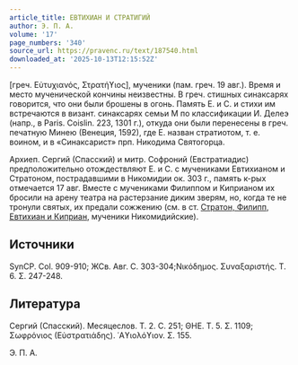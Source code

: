 ```yaml
---
article_title: ЕВТИХИАН И СТРАТИГИЙ
author: Э. П. А.
volume: '17'
page_numbers: '340'
source_url: https://pravenc.ru/text/187540.html
downloaded_at: '2025-10-13T12:15:52Z'
---
```


[греч. Εὐτυχιανός, Στρατήϒιος], мученики (пам. греч. 19 авг.). Время и место мученической кончины неизвестны. В греч. стишных синаксарях говорится, что они были брошены в огонь. Память Е. и С. и стихи им встречаются в визант. синаксарях семьи М по классификации И. Делеэ (напр., в Paris. Coislin. 223, 1301 г.), откуда они были перенесены в греч. печатную Минею (Венеция, 1592), где Е. назван стратиотом, т. е. воином, и в «Синаксарист» прп. Никодима Святогорца.

Архиеп. Сергий (Спасский) и митр. Софроний (Евстратиадис) предположительно отождествляют Е. и С. с мучениками Евтихианом и Стратоном, пострадавшими в Никомидии ок. 303 г., память к-рых отмечается 17 авг. Вместе с мучениками Филиппом и Киприаном их бросили на арену театра на растерзание диким зверям, но, когда те не тронули святых, их предали сожжению (см. в ст. [Стратон, Филипп, Евтихиан и Киприан](<https://pravenc.ru/text/Стратон  Филипп  Евтихиан и Киприан.html>), мученики Никомидийские).

## Источники

SynCP. Col. 909-910; ЖСв. Авг. С. 303-304;Νικόδημος. Συναξαριστής. Τ. 6. Σ. 247-248.

## Литература

Сергий (Спасский). Месяцеслов. Т. 2. С. 251; ΘΗΕ. Τ. 5. Σ. 1109; Σωφρόνιος (Εὐστρατιάδης). ῾Αϒιολόϒιον. Σ. 155.

Э. П. А.
